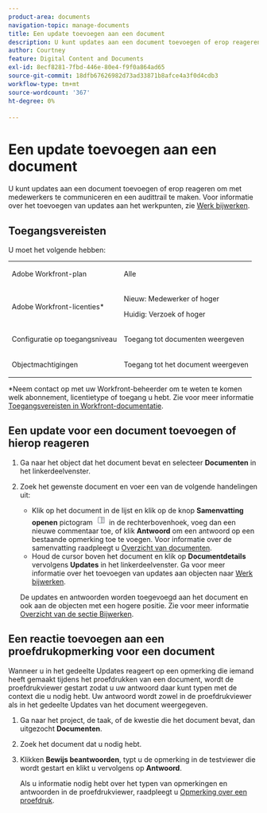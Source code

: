 ```yaml
---
product-area: documents
navigation-topic: manage-documents
title: Een update toevoegen aan een document
description: U kunt updates aan een document toevoegen of erop reageren om met medewerkers te communiceren en een audittrail te maken. Zie Werk bijwerken voor informatie over het toevoegen van updates aan werkitems.
author: Courtney
feature: Digital Content and Documents
exl-id: 8ecf8281-7fbd-446e-80e4-f9f0a864ad65
source-git-commit: 18dfb67626982d73ad33871b8afce4a3f0d4cdb3
workflow-type: tm+mt
source-wordcount: '367'
ht-degree: 0%

---
```


# Een update toevoegen aan een document

<!--Audited: April, 2024-->

U kunt updates aan een document toevoegen of erop reageren om met medewerkers te communiceren en een audittrail te maken. Voor informatie over het toevoegen van updates aan het werkpunten, zie [Werk bijwerken](../../workfront-basics/updating-work-items-and-viewing-updates/update-work.md).

## Toegangsvereisten

U moet het volgende hebben:

<table style="table-layout:auto"> 
 <col> 
 <col> 
 <tbody> 
  <tr> 
   <td role="rowheader">Adobe Workfront-plan</td> 
   <td> <p> Alle</p> </td> 
  </tr> 
  <tr> 
   <td role="rowheader">Adobe Workfront-licenties*</td> 
   <td> <p>Nieuw: Medewerker of hoger</p> 
   <p>Huidig: Verzoek of hoger</p>
   </td> 
  </tr> 
  <tr> 
   <td role="rowheader">Configuratie op toegangsniveau</td> 
   <td> <p>Toegang tot documenten weergeven</p> </td> 
  </tr>

<tr> 
   <td role="rowheader">Objectmachtigingen</td> 
   <td> <p>Toegang tot het document weergeven</p> </td> 
  </tr> 
 </tbody> 
</table>

*Neem contact op met uw Workfront-beheerder om te weten te komen welk abonnement, licentietype of toegang u hebt. Zie voor meer informatie [Toegangsvereisten in Workfront-documentatie](/help/quicksilver/administration-and-setup/add-users/access-levels-and-object-permissions/access-level-requirements-in-documentation.md).

## Een update voor een document toevoegen of hierop reageren

1. Ga naar het object dat het document bevat en selecteer **Documenten** in het linkerdeelvenster.
1. Zoek het gewenste document en voer een van de volgende handelingen uit:

   * Klik op het document in de lijst en klik op de knop **Samenvatting openen** pictogram ![](assets/qs-summary-in-new-toolbar-small.png) in de rechterbovenhoek, voeg dan een nieuwe commentaar toe, of klik **Antwoord** om een antwoord op een bestaande opmerking toe te voegen. Voor informatie over de samenvatting raadpleegt u [Overzicht van documenten](../../documents/managing-documents/summary-for-documents.md).
   * Houd de cursor boven het document en klik op **Documentdetails** vervolgens **Updates** in het linkerdeelvenster.
Ga voor meer informatie over het toevoegen van updates aan objecten naar [Werk bijwerken](../../workfront-basics/updating-work-items-and-viewing-updates/update-work.md).

   De updates en antwoorden worden toegevoegd aan het document en ook aan de objecten met een hogere positie. Zie voor meer informatie [Overzicht van de sectie Bijwerken](../../workfront-basics/updating-work-items-and-viewing-updates/updates-tab-overview.md).


## Een reactie toevoegen aan een proefdrukopmerking voor een document

Wanneer u in het gedeelte Updates reageert op een opmerking die iemand heeft gemaakt tijdens het proefdrukken van een document, wordt de proefdrukviewer gestart zodat u uw antwoord daar kunt typen met de context die u nodig hebt. Uw antwoord wordt zowel in de proefdrukviewer als in het gedeelte Updates van het document weergegeven.

1. Ga naar het project, de taak, of de kwestie die het document bevat, dan uitgezocht **Documenten**.
1. Zoek het document dat u nodig hebt.

1. Klikken **Bewijs beantwoorden**, typt u de opmerking in de testviewer die wordt gestart en klikt u vervolgens op **Antwoord**.

   Als u informatie nodig hebt over het typen van opmerkingen en antwoorden in de proefdrukviewer, raadpleegt u [Opmerking over een proefdruk](../../review-and-approve-work/proofing/reviewing-proofs-within-workfront/comment-on-a-proof/comment-on-proof-1.md).
